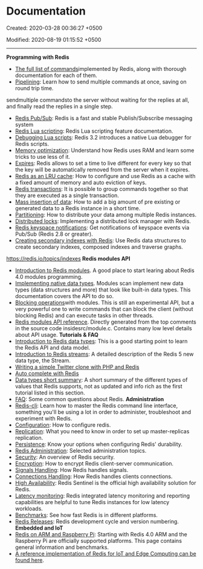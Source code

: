 # Documentation

Created: 2020-03-28 00:36:27 +0500

Modified: 2020-08-19 01:15:52 +0500

---

**Programming with Redis**
-   [The full list of commands](https://redis.io/commands)implemented by Redis, along with thorough documentation for each of them.
-   [Pipelining](https://redis.io/topics/pipelining): Learn how to send multiple commands at once, saving on round trip time.

sendmultiple commandsto the server without waiting for the replies at all, and finally read the replies in a single step.
-   [Redis Pub/Sub](https://redis.io/topics/pubsub): Redis is a fast and stable Publish/Subscribe messaging system
-   [Redis Lua scripting](https://redis.io/commands/eval): Redis Lua scripting feature documentation.
-   [Debugging Lua scripts](https://redis.io/topics/ldb): Redis 3.2 introduces a native Lua debugger for Redis scripts.
-   [Memory optimization](https://redis.io/topics/memory-optimization): Understand how Redis uses RAM and learn some tricks to use less of it.
-   [Expires](https://redis.io/commands/expire): Redis allows to set a time to live different for every key so that the key will be automatically removed from the server when it expires.
-   [Redis as an LRU cache](https://redis.io/topics/lru-cache): How to configure and use Redis as a cache with a fixed amount of memory and auto eviction of keys.
-   [Redis transactions](https://redis.io/topics/transactions): It is possible to group commands together so that they are executed as a single transaction.
-   [Mass insertion of data](https://redis.io/topics/mass-insert): How to add a big amount of pre existing or generated data to a Redis instance in a short time.
-   [Partitioning](https://redis.io/topics/partitioning): How to distribute your data among multiple Redis instances.
-   [Distributed locks](https://redis.io/topics/distlock): Implementing a distributed lock manager with Redis.
-   [Redis keyspace notifications](https://redis.io/topics/notifications): Get notifications of keyspace events via Pub/Sub (Redis 2.8 or greater).
-   [Creating secondary indexes with Redis](https://redis.io/topics/indexes): Use Redis data structures to create secondary indexes, composed indexes and traverse graphs.

<https://redis.io/topics/indexes>
**Redis modules API**
-   [Introduction to Redis modules](https://redis.io/topics/modules-intro). A good place to start learing about Redis 4.0 modules programming.
-   [Implementing native data types](https://redis.io/topics/modules-native-types). Modules scan implement new data types (data structures and more) that look like built-in data types. This documentation covers the API to do so.
-   [Blocking operations](https://redis.io/topics/modules-blocking-ops)with modules. This is still an experimental API, but a very powerful one to write commands that can block the client (without blocking Redis) and can execute tasks in other threads.
-   [Redis modules API reference](https://redis.io/topics/modules-api-ref). Directly generated from the top comments in the source code insidesrc/module.c. Contains many low level details about API usage.
**Tutorials & FAQ**
-   [Introduction to Redis data types](https://redis.io/topics/data-types-intro): This is a good starting point to learn the Redis API and data model.
-   [Introduction to Redis streams](https://redis.io/topics/streams-intro): A detailed description of the Redis 5 new data type, the Stream.
-   [Writing a simple Twitter clone with PHP and Redis](https://redis.io/topics/twitter-clone)
-   [Auto complete with Redis](http://autocomplete.redis.io/)
-   [Data types short summary](https://redis.io/topics/data-types): A short summary of the different types of values that Redis supports, not as updated and info rich as the first tutorial listed in this section.
-   [FAQ](https://redis.io/topics/faq): Some common questions about Redis.
**Administration**
-   [Redis-cli](https://redis.io/topics/rediscli): Learn how to master the Redis command line interface, something you'll be using a lot in order to administer, troubleshoot and experiment with Redis.
-   [Configuration](https://redis.io/topics/config): How to configure redis.
-   [Replication](https://redis.io/topics/replication): What you need to know in order to set up master-replicas replication.
-   [Persistence](https://redis.io/topics/persistence): Know your options when configuring Redis' durability.
-   [Redis Administration](https://redis.io/topics/admin): Selected administration topics.
-   [Security](https://redis.io/topics/security): An overview of Redis security.
-   [Encryption](https://redis.io/topics/encryption): How to encrypt Redis client-server communication.
-   [Signals Handling](https://redis.io/topics/signals): How Redis handles signals.
-   [Connections Handling](https://redis.io/topics/clients): How Redis handles clients connections.
-   [High Availability](https://redis.io/topics/sentinel): Redis Sentinel is the official high availability solution for Redis.
-   [Latency monitoring](https://redis.io/topics/latency-monitor): Redis integrated latency monitoring and reporting capabilities are helpful to tune Redis instances for low latency workloads.
-   [Benchmarks](https://redis.io/topics/benchmarks): See how fast Redis is in different platforms.
-   [Redis Releases](https://redis.io/topics/releases): Redis development cycle and version numbering.
**Embedded and IoT**
-   [Redis on ARM and Raspberry Pi](https://redis.io/topics/ARM): Starting with Redis 4.0 ARM and the Raspberry Pi are officially supported platforms. This page contains general information and benchmarks.
-   [A reference implementation of Redis for IoT and Edge Computing can be found here](https://redislabs.com/redis-enterprise/redis-edge/).
